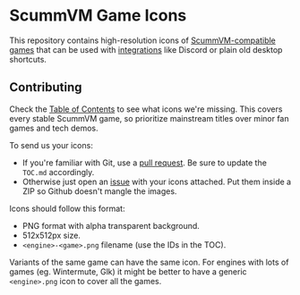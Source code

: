 # ScummVM Game Icons

This repository contains high-resolution icons of [ScummVM-compatible games](https://www.scummvm.org/compatibility/) that can be used with [integrations](https://wiki.scummvm.org/index.php?title=User_Manual/Appendix:_Integrations) like Discord or plain old desktop shortcuts.

## Contributing

Check the [Table of Contents](TOC.md) to see what icons we're missing. This covers every stable ScummVM game, so prioritize mainstream titles over minor fan games and tech demos.

To send us your icons:

- If you're familiar with Git, use a [pull request](https://github.com/scummvm/scummvm-icons/pulls). Be sure to update the `TOC.md` accordingly.
- Otherwise just open an [issue](https://github.com/scummvm/scummvm-icons/issues) with your icons attached. Put them inside a ZIP so Github doesn't mangle the images.

Icons should follow this format:

- PNG format with alpha transparent background.
- 512x512px size.
- `<engine>-<game>.png` filename (use the IDs in the TOC).

Variants of the same game can have the same icon. For engines with lots of games (eg. Wintermute, Glk) it might be better to have a generic `<engine>.png` icon to cover all the games.